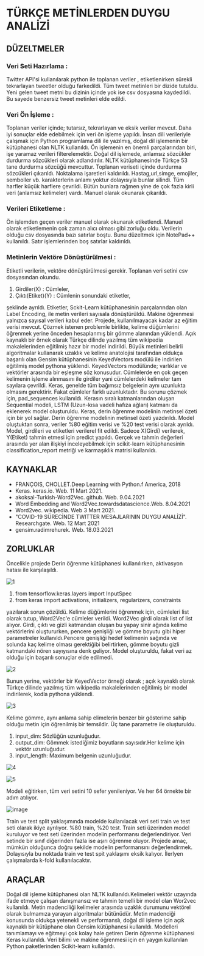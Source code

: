 # TÜRKÇE METİNLERDEN DUYGU ANALİZİ

## DÜZELTMELER

### Veri Seti Hazırlama :

Twitter API'si kullanılarak python ile toplanan veriler , etiketlenirken sürekli tekrarlayan tweetler olduğu farkedildi. Tüm tweet metinleri bir dizide tutuldu. Yeni gelen tweet metni bu dizinin içinde yok ise csv dosyasına kaydedildi. Bu sayede benzersiz tweet metinleri elde edildi.
 
### Veri Ön İşleme :

Toplanan veriler içinde; tutarsız, tekrarlayan ve eksik veriler mevcut. Daha iyi sonuçlar elde edebilmek için veri ön işleme yapıldı. İnsan dili verileriyle çalışmak için Python programlama dili ile yazılmış, doğal dil işlemenin bir kütüphanesi olan NLTK kullanıldı. Ön işlemenin en önemli parçalarından biri, işe yaramaz verileri filterelemektir. Doğal dil işlemede, anlamsız sözcükler durdurma sözcükleri olarak adlandırılır. NLTK kütüphanesinde Türkçe 53 tane durdurma sözcüğü mevcuttur. Toplanan veriseti içinde durdurma sözcükleri çıkarıldı. Noktalama işaretleri kaldırıldı. Hastag,url,simge, emojiler, semboller vb. karakterlerin anlamı yoktur dolayısıyla bunlar silindi. Tüm harfler küçük harflere çevrildi. Bütün bunlara rağmen yine de çok fazla kirli veri (anlamsız kelimeler) vardı. Manuel olarak okunarak çıkarıldı.

### Verileri Etiketleme :

Ön işlemden geçen veriler  manuel olarak okunarak etiketlendi. Manuel olarak etiketlemenin çok zaman alıcı olması gibi zorluğu oldu. Verilerin olduğu csv dosyasında bazı satırlar boştu. Bunu düzeltmek için NotePad++ kullanıldı. Satır işlemlerinden boş satırlar kaldırıldı. 

### Metinlerin Vektöre Dönüştürülmesi :

Etiketli verilerin, vektöre dönüştürülmesi gerekir. Toplanan veri setini csv dosyasından okundu. 
<ol>
<li> Girdiler(X) : Cümleler, </li>
<li> Çıktı(Etiket)(Y) : Cümlenin sonundaki etiketler, </li> </ol>

şeklinde ayrıldı. Etiketler, Sckit-Learn kütüphanesinin parçalarından olan Label Encoding, ile metin verileri sayısala dönüştürüldü. Makine öğrenmesi yalnızca sayısal verileri kabul eder. Projede, kullanılmayacak kadar az eğitim verisi mevcut. Çözmek istenen problemle birlikte, kelime düğümlerini öğrenmek yerine önceden hesaplanmış bir gömme alanından yüklendi. Açık kaynaklı bir örnek olarak Türkçe dilinde yazılmış tüm wikipedia  makalelerinden eğitilmiş hazır bir model indirildi. Büyük metinleri belirli algoritmalar kullanarak uzaklık ve kelime anatolojisi tarafından oldukça başarılı olan Gensim kütüphanesinin KeyedVectors modülü ile indirilen eğitilmiş model pythona yüklendi. KeyedVectors modülünde; varlıklar ve vektörler arasında bir eşleşme söz konusudur. Cümlelerde en çok geçen kelimenin işleme alınmasını ile girdiler yani cümlelerdeki kelimeler tam sayılara çevrildi. Keras, genelde tüm bağımsız belgelerin aynı uzunlukta olmasını gerektirir. Fakat cümleler farklı uzunluktadır. Bu sorunu çözmek için, pad_sequences kullanıldı.
Kerasın sıralı katmanlarından oluşan Sequential modeli, LSTM (Uzun-kısa vadeli hafıza ağları) katmanı da eklenerek  model oluşturuldu. Keras, derin öğrenme modelinin metinsel özeti için bir yol sağlar. Derin öğrenme modelinin metinsel özeti yazdırıldı. Model oluştuktan sonra, veriler %80 eğitim verisi ve %20 test verisi olarak ayrıldı. Model, girdileri ve etiketleri verilerel fit edildi. Sadece X(Girdi) verilerek, Y(Etiket)  tahmin etmesi için predict yapıldı. Gerçek ve tahmin değerleri arasında yer alan ilişkiyi inceleyebilmek için scikit-learn kütüphanesinin classification_report metriği ve karmaşıklık matrisi kullanıldı. 

## KAYNAKLAR 

- FRANÇOIS, CHOLLET.Deep Learning with Python.f America, 2018
- Keras. keras.io. Web. 11 Mart 2021.
- akoksal-Turkish-Word2Vec. github. Web. 9.04.2021
- Word Embedding and Word2Vec.towardsdatascience.Web. 8.04.2021
- Word2vec. wikipedia. Web 3 Mart 2021.
- "COVID-19 SÜRECİNDE TWITTER MESAJLARININ DUYGU ANALİZİ". Researchgate. Web. 12 Mart 2021
- gensim.radimrehurek. Web. 18.03.2021

## ZORLUKLAR 
Öncelikle projede Derin öğrenme kütüphanesi kullanılırken, aktivasyon hatası ile karşılaşıldı.

![1](https://user-images.githubusercontent.com/55896383/115898572-600cc080-a466-11eb-9c8d-765e6d7dc51f.PNG)


<ol>
<li> from tensorflow.keras.layers import InputSpec </li>
<li> from keras import activations, initializers, regularizers, constraints </li> </ol> yazılarak sorun çözüldü.
Kelime düğümlerini öğrenmek için, cümleleri list olarak tutup,  Word2Vec'e cümleler verildi. Word2Vec girdi olarak list of list alıyor. Girdi, çıktı ve gizli katmandan oluşan bu yapay sinir ağında kelime vektörlerini oluştururken, pencere genişliği ve gömme boyutu gibi hiper parametreler kullanıldı.Pencere genişliği hedef kelimenin sağında ve solunda  kaç kelime olması gerektiğibi belirtirken, gömme boyutu gizli katmandaki nören sayıyısına denk geliyor. Model oluşturuldu, fakat veri az olduğu için başarılı sonuçlar elde edilmedi.


![2](https://user-images.githubusercontent.com/55896383/115910580-ad445e80-a475-11eb-8087-4d8c2eb95535.PNG)


Bunun yerine, vektörler bir KeyedVector örneği olarak ; açık kaynaklı olarak Türkçe dilinde yazılmış tüm wikipedia makalelerinden eğitilmiş bir model indirilerek, kodla pythona yüklendi.


![3](https://user-images.githubusercontent.com/55896383/115911731-1d9faf80-a477-11eb-8834-81ddb9fb802d.PNG)

Kelime gömme, aynı anlama sahip elimelerin benzer bir gösterime sahip olduğu metin için öğrenilmiş bir temsildir. Üç tane parametre ile oluşturuldu.
<ol>
<li>input_dim: Sözlüğün uzunluğudur. 
<li>output_dim: Gömmek istediğimiz boyutların sayısıdır.Her kelime için vektör uzunluğudur.
<li> input_length: Maximum belgenin uzunluğudur. </ol>

![4](https://user-images.githubusercontent.com/55896383/115913077-cf8bab80-a478-11eb-84d2-e0124fbf8ba3.PNG)

![5](https://user-images.githubusercontent.com/55896383/115913329-22fdf980-a479-11eb-8d4e-cfcde2bede18.PNG)

Modeli eğitirken, tüm veri setini 10 sefer yenileniyor. Ve her 64 örnekte bir adım atılıyor.

![image](https://user-images.githubusercontent.com/55896383/115913745-a9b2d680-a479-11eb-8210-eaef606e82e7.png)


Train ve test split yaklaşımında modelde kullanılacak veri seti train ve test seti olarak ikiye ayrılıyor. %80 train, %20 test. Train seti üzerinden model kuruluyor ve test seti üzerinden modelin performansı değerlendiriyor. Veri setinde bir sınıf diğerinden fazla ise aşırı öğrenme oluyor. Projede amaç, mümkün olduğunca doğru şekilde modelin performansını değerlendirmek. Dolayısıyla bu noktada train ve test spit yaklaşımı eksik kalıyor. İlerlyen çalışmalarda k-fold kullanılacaktır.



 
 







## ARAÇLAR 
Doğal dil işleme kütüphanesi olan NLTK kullanıldı.Kelimeleri vektör uzayında ifade etmeye çalışan danışmansız ve tahmin temelli bir model olan Wor2vec kullanıldı. Metin madenciliği kelimeler arasında uzaklık durumunu vektörel olarak bulmamıza yarayan algoritmalar bütünüdür. Metin madenciği konusunda oldukça yetenekli ve performanslı, doğal dil işleme için açık kaynaklı bir kütüphane olan Gensim kütüphanesi kullanıldı. Modelleri tanımlamayı ve eğitmeyi çok kolay hale getiren Derin öğrenme kütüphanesi Keras kullanıldı. Veri bilimi ve makine öğrenmesi için en yaygın kullanılan Python paketlerinden Scikit-learn kullanıldı.
